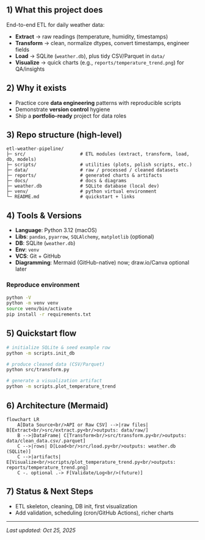 ## 1) What this project does
End-to-end ETL for daily weather data:
- **Extract** → raw readings (temperature, humidity, timestamps)
- **Transform** → clean, normalize dtypes, convert timestamps, engineer fields
- **Load** → SQLite (`weather.db`), plus tidy CSV/Parquet in `data/`
- **Visualize** → quick charts (e.g., `reports/temperature_trend.png`) for QA/insights

## 2) Why it exists
- Practice core **data engineering** patterns with reproducible scripts
- Demonstrate **version control** hygiene
- Ship a **portfolio-ready** project for data roles

## 3) Repo structure (high-level)
```
etl-weather-pipeline/
├─ src/                    # ETL modules (extract, transform, load, db, models)
├─ scripts/                # utilities (plots, polish scripts, etc.)
├─ data/                   # raw / processed / cleaned datasets
├─ reports/                # generated charts & artifacts
├─ docs/                   # docs & diagrams
├─ weather.db              # SQLite database (local dev)
├─ venv/                   # python virtual environment
└─ README.md               # quickstart + links
```

## 4) Tools & Versions
- **Language**: Python 3.12 (macOS)
- **Libs**: `pandas`, `pyarrow`, `SQLAlchemy`, `matplotlib` (optional)
- **DB**: SQLite (`weather.db`)
- **Env**: `venv`
- **VCS**: Git + GitHub
- **Diagramming**: Mermaid (GitHub-native) now; draw.io/Canva optional later

### Reproduce environment
```bash
python -V
python -m venv venv
source venv/bin/activate
pip install -r requirements.txt
```

## 5) Quickstart flow
```bash
# initialize SQLite & seed example row
python -m scripts.init_db

# produce cleaned data (CSV/Parquet)
python src/transform.py

# generate a visualization artifact
python -m scripts.plot_temperature_trend
```

## 6) Architecture (Mermaid)
```mermaid
flowchart LR
    A[Data Source<br/>API or Raw CSV] -->|raw files| B[Extract<br/>src/extract.py<br/>outputs: data/raw/]
    B -->|DataFrame| C[Transform<br/>src/transform.py<br/>outputs: data/clean_data.csv/.parquet]
    C -->|rows| D[Load<br/>src/load.py<br/>outputs: weather.db (SQLite)]
    C -->|artifacts| E[Visualize<br/>scripts/plot_temperature_trend.py<br/>outputs: reports/temperature_trend.png]
    C -. optional .-> F[Validate/Log<br/>(future)]
```

## 7) Status & Next Steps
-  ETL skeleton, cleaning, DB init, first visualization
-  Add validation, scheduling (cron/GitHub Actions), richer charts

---
_Last updated: Oct 25, 2025_
